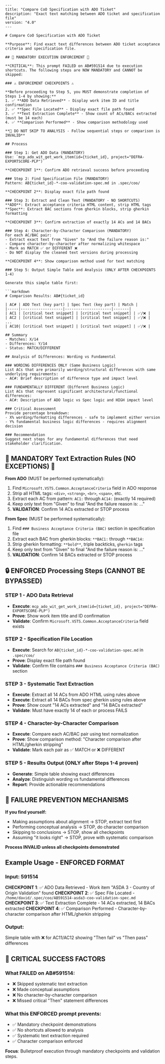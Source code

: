 ```prompt
---
title: "Compare CoO Specification with ADO Ticket"
description: "Exact text matching between ADO ticket and specification file"
version: "4.0"
---

# Compare CoO Specification with ADO Ticket

**Purpose**: Find exact text differences between ADO ticket acceptance criteria and specification file.

## 🚨 MANDATORY EXECUTION ENFORCEMENT 🚨

**CRITICAL**: This prompt FAILED on AB#591514 due to execution shortcuts. The following steps are NOW MANDATORY and CANNOT be skipped:

### ⚠️ ENFORCEMENT CHECKPOINTS ⚠️

**Before proceeding to Step 5, you MUST demonstrate completion of Steps 1-4 by showing:**
1. ✅ **ADO Data Retrieved** - Display work item ID and title confirmation
2. ✅ **Spec File Located** - Display exact file path found
3. ✅ **Text Extraction Complete** - Show count of ACs/BACs extracted (must be 14 each)
4. ✅ **Comparison Performed** - Show comparison methodology used

**🛑 DO NOT SKIP TO ANALYSIS - Follow sequential steps or comparison is INVALID**

## Process

### Step 1: Get ADO Data (MANDATORY)
Use: `mcp_ado_wit_get_work_item(id={ticket_id}, project="DEFRA-EXPORTSCORE-PLP")`

**CHECKPOINT 1**: Confirm ADO retrieval success before proceeding

### Step 2: Find Specification File (MANDATORY)
Pattern: AB{ticket_id}-*-coo-validation-spec.md in .spec/coo/

**CHECKPOINT 2**: Display exact file path found

### Step 3: Extract and Clean Text (MANDATORY - NO SHORTCUTS)
**ADO**: Extract acceptance criteria HTML content, strip HTML tags
**Spec**: Extract BAC sections from gherkin blocks, strip gherkin formatting

**CHECKPOINT 3**: Confirm extraction of exactly 14 ACs and 14 BACs

### Step 4: Character-by-Character Comparison (MANDATORY)
For each AC/BAC pair:
- Extract exact text from "Given" to "And the failure reason is:"
- Compare character-by-character after normalizing whitespace
- Mark as MATCH ✅ or DIFFERENT ❌
- Do NOT display the cleaned text versions during processing

**CHECKPOINT 4**: Show comparison method used for text matching

### Step 5: Output Simple Table and Analysis (ONLY AFTER CHECKPOINTS 1-4)

Generate this simple table first:

```markdown
# Comparison Results: AB#{ticket_id}

| AC# | ADO Text (key part) | Spec Text (key part) | Match |
|-----|-------------------|---------------------|-------|
| AC1 | [critical text snippet] | [critical text snippet] | ✅/❌ |
| AC2 | [critical text snippet] | [critical text snippet] | ✅/❌ |
...
| AC10| [critical text snippet] | [critical text snippet] | ✅/❌ |

## Summary
- Matches: X/14
- Differences: Y/14  
- Status: MATCH/DIFFERENT

## Analysis of Differences: Wording vs Fundamental

### WORDING DIFFERENCES ONLY (Same Business Logic)
List ACs that are primarily wording/structural differences with same underlying requirements:
- AC#: Brief description of difference type and impact level

### FUNDAMENTALLY DIFFERENT (Different Business Logic)  
List ACs that represent significant architectural/functional differences:
- AC#: Description of ADO logic vs Spec logic and HIGH impact level

### Critical Assessment
Provide percentage breakdown:
- X% wording/formatting differences - safe to implement either version
- Y% fundamental business logic differences - requires alignment decision

### Recommendation
Suggest next steps for any fundamental differences that need stakeholder clarification.
```

## 🚨 MANDATORY Text Extraction Rules (NO EXCEPTIONS) 🚨

**From ADO** (MUST be performed systematically):
1. Find `Microsoft.VSTS.Common.AcceptanceCriteria` field in ADO response
2. Strip all HTML tags: `<div>`, `<strong>`, `<br>`, `<span>`, etc.
3. Extract each AC from pattern: `AC1:` through `AC14:` (exactly 14 required)
4. Keep only text from "Given" to final "And the failure reason is: ..."
5. **VALIDATION**: Confirm 14 ACs extracted or STOP process

**From Spec** (MUST be performed systematically):
1. Find `### Business Acceptance Criteria (BAC)` section in specification file
2. Extract each BAC from gherkin blocks: `**BAC1:` through `**BAC14:`
3. Strip gherkin formatting: `**bold**`, triple backticks, `gherkin` tags
4. Keep only text from "Given" to final "And the failure reason is: ..."
5. **VALIDATION**: Confirm 14 BACs extracted or STOP process

## 🔒 ENFORCED Processing Steps (CANNOT BE BYPASSED)

### STEP 1 - ADO Data Retrieval
- **Execute**: `mcp_ado_wit_get_work_item(id={ticket_id}, project="DEFRA-EXPORTSCORE-PLP")`
- **Prove**: Show work item title and ID confirmation
- **Validate**: Confirm `Microsoft.VSTS.Common.AcceptanceCriteria` field exists

### STEP 2 - Specification File Location  
- **Execute**: Search for `AB{ticket_id}-*-coo-validation-spec.md` in `.spec/coo/`
- **Prove**: Display exact file path found
- **Validate**: Confirm file contains `### Business Acceptance Criteria (BAC)` section

### STEP 3 - Systematic Text Extraction
- **Execute**: Extract all 14 ACs from ADO HTML using rules above
- **Execute**: Extract all 14 BACs from spec gherkin using rules above  
- **Prove**: Show count "14 ACs extracted" and "14 BACs extracted"
- **Validate**: Must have exactly 14 of each or process FAILS

### STEP 4 - Character-by-Character Comparison
- **Execute**: Compare each AC/BAC pair using text normalization
- **Prove**: Show comparison method: "Character comparison after HTML/gherkin stripping"
- **Validate**: Mark each pair as ✅ MATCH or ❌ DIFFERENT

### STEP 5 - Results Output (ONLY after Steps 1-4 proven)
- **Generate**: Simple table showing exact differences
- **Analyze**: Distinguish wording vs fundamental differences
- **Report**: Provide actionable recommendations

## 🛑 FAILURE PREVENTION MECHANISMS

**If you find yourself:**
- Making assumptions about alignment → STOP, extract text first
- Performing conceptual analysis → STOP, do character comparison  
- Skipping to conclusions → STOP, show all checkpoints
- Assuming "it looks right" → STOP, prove with systematic comparison

**Process INVALID unless all checkpoints demonstrated**

## Example Usage - ENFORCED FORMAT

### Input: 591514
**CHECKPOINT 1**: ✅ ADO Data Retrieved - Work item "ASDA 3 - Country of Origin Validation" found
**CHECKPOINT 2**: ✅ Spec File Located - `/home/david/.spec/coo/AB591514-asda3-coo-validation-spec.md` 
**CHECKPOINT 3**: ✅ Text Extraction Complete - 14 ACs extracted, 14 BACs extracted
**CHECKPOINT 4**: ✅ Comparison Performed - Character-by-character comparison after HTML/gherkin stripping

### Output: 
Simple table with ❌ for AC11/AC12 showing "Then fail" vs "Then pass" differences

## 🎯 CRITICAL SUCCESS FACTORS

### What FAILED on AB#591514:
- ❌ Skipped systematic text extraction 
- ❌ Made conceptual assumptions
- ❌ No character-by-character comparison
- ❌ Missed critical "Then" statement differences

### What this ENFORCED prompt prevents:
- ✅ Mandatory checkpoint demonstrations
- ✅ No shortcuts allowed to analysis
- ✅ Systematic text extraction required
- ✅ Character comparison enforced

**Focus**: Bulletproof execution through mandatory checkpoints and validation steps.
```
